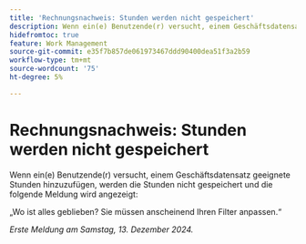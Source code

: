 ```yaml
---
title: 'Rechnungsnachweis: Stunden werden nicht gespeichert'
description: Wenn ein(e) Benutzende(r) versucht, einem Geschäftsdatensatz berechtigte Stunden hinzuzufügen, werden die Stunden nicht gespeichert und eine Meldung wird angezeigt.
hidefromtoc: true
feature: Work Management
source-git-commit: e35f7b857de061973467ddd90400dea51f3a2b59
workflow-type: tm+mt
source-wordcount: '75'
ht-degree: 5%

---
```



# Rechnungsnachweis: Stunden werden nicht gespeichert

Wenn ein(e) Benutzende(r) versucht, einem Geschäftsdatensatz geeignete Stunden hinzuzufügen, werden die Stunden nicht gespeichert und die folgende Meldung wird angezeigt:

„Wo ist alles geblieben? Sie müssen anscheinend Ihren Filter anpassen.“

_Erste Meldung am Samstag, 13. Dezember 2024._
